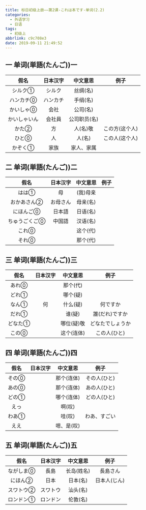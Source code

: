 ```yaml
---
title: 标日初级上册——第2课-これは本です-单词(2.2)
categories:
  - 外语学习
  - 日语
tags:
  - 初级上
abbrlink: c9c708e3
date: 2019-09-11 21:49:52
---
```

## 一 单词(単語(たんご))一

|     假名     | 日本汉字 |   中文意思   |      例子      |
| :----------: | :------: | :----------: | :------------: |
|   シルク①    |  シルク  |   丝绸(名)   |                |
|  ハンカチ⓪   | ハンカチ |   手绢(名)   |                |
|  かいしゃ⓪   |   会社   |   公司(名)   |                |
| かいしゃいん |  会社員  | 公司职员(名) |                |
|    かた②     |    方    |   人(名)敬   | この方(这个人) |
|    ひと⓪     |    人    |    人(名)    | この人(这个人) |
|   かぞく①    |   家族   |  家人、家属  |                |

<!--more-->

## 二 单词(単語(たんご))二

|     假名      | 日本汉字 | 中文意思 | 例子 |
| :-----------: | :------: | :------: | :--: |
|     はは①     |    母    | (我)母亲 |      |
|  おかあさん②  | お母さん | 母亲(名) |      |
|   にほんご⓪   |  日本語  | 日语(名) |      |
| ちゅうごくご⓪ |  中国語  | 汉语(名) |      |
|     これ⓪     |          | 这个(代) |      |
|     それ⓪     |          | 那个(代) |      |

## 三 单词(単語(たんご))三

|  假名   | 日本汉字 |  中文意思  |       例子       |
| :-----: | :------: | :--------: | :--------------: |
|  あれ⓪  |          |  那个(代)  |                  |
|  どれ①  |          |  哪个(疑)  |                  |
|  なん①  |    何    |  什么(疑)  |     何ですか     |
|  だれ①  |          |   谁(疑)   |  誰(だれ)ですか  |
| どなた① |          | 哪位(疑)敬 | どなたでしょうか |
|  この⓪  |          | 这个(连体) |   この人(ひと)   |

## 四  单词(単語(たんご))四

| 假名  | 日本汉字 |  中文意思  |     例子     |
| :---: | :------: | :--------: | :----------: |
| その⓪ |          | 那个(连体) | その人(ひと) |
| あの⓪ |          | 那个(连体) | あの人(ひと) |
| どの① |          | 哪个(连体) | どの人(ひと) |
| えっ  |          |   啊(叹)   |              |
| わあ① |          |   哇(叹)   | わあ、すごい |
| ええ  |          | 嗯、是(叹) |              |

## 五  单词(単語(たんご))五

|   假名    | 日本汉字 |  中文意思  |     例子     |
| :-------: | :------: | :--------: | :----------: |
| ながしま⓪ |   長島   | 长岛(姓名) |   長島さん   |
|  にほん②  |   日本   |  日本(名)  | 日本人(じん) |
| スワトウ② | スワトウ |  汕头(名)  |              |
| ロンドン① | ロンドン |  伦敦(名)  |              |
